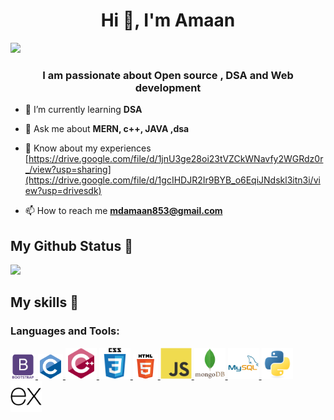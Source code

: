 <h1 align="center">Hi 👋, I'm Amaan</h1>
<p align='left'><img src='https://visitor-badge.laobi.icu/badge?page_id=mdamaan853'></p>
<h3 align="center">I am passionate about Open source , DSA and  Web development</h3>

- 🌱 I’m currently learning **DSA**

- 💬 Ask me about **MERN, c++, JAVA ,dsa**

- 📄 Know about my experiences [https://drive.google.com/file/d/1jnU3ge28oi23tVZCkWNavfy2WGRdz0r_/view?usp=sharing](https://drive.google.com/file/d/1gcIHDJR2Ir9BYB_o6EqiJNdskl3itn3i/view?usp=drivesdk)

- 📫 How to reach me **mdamaan853@gmail.com**


## My Github Status 🦸

![](https://github-readme-stats.vercel.app/api?username=mdamaan853&show_icons=true&bg_color=45,fc00ff,00dbde&title_color=fff&text_color=fff)

## My skills 🚀


<h3 align="left">Languages and Tools:</h3>
<p align="left"> <a href="https://getbootstrap.com" target="_blank"> <img src="https://raw.githubusercontent.com/devicons/devicon/master/icons/bootstrap/bootstrap-plain-wordmark.svg" alt="bootstrap" width="40" height="40"/> </a> <a href="https://www.cprogramming.com/" target="_blank"> <img src="https://raw.githubusercontent.com/devicons/devicon/master/icons/c/c-original.svg" alt="c" width="40" height="40"/> </a> <a href="https://www.w3schools.com/cpp/" target="_blank"> <img src="https://raw.githubusercontent.com/devicons/devicon/master/icons/cplusplus/cplusplus-original.svg" alt="cplusplus" width="50" height="50"/> </a> <a href="https://www.w3schools.com/css/" target="_blank"> <img src="https://raw.githubusercontent.com/devicons/devicon/master/icons/css3/css3-original-wordmark.svg" alt="css3" width="50" height="50"/> </a> <a href="https://www.w3.org/html/" target="_blank"> <img src="https://raw.githubusercontent.com/devicons/devicon/master/icons/html5/html5-original-wordmark.svg" alt="html5" width="40" height="40"/> </a> <a href="https://developer.mozilla.org/en-US/docs/Web/JavaScript" target="_blank"> <img src="https://raw.githubusercontent.com/devicons/devicon/master/icons/javascript/javascript-original.svg" alt="javascript" width="50" height="50"/> </a> <a href="https://www.mongodb.com/" target="_blank"> <img src="https://raw.githubusercontent.com/devicons/devicon/master/icons/mongodb/mongodb-original-wordmark.svg" alt="mongodb" width="50" height="50"/> </a> <a href="https://www.mysql.com/" target="_blank"> <img src="https://raw.githubusercontent.com/devicons/devicon/master/icons/mysql/mysql-original-wordmark.svg" alt="mysql" width="50" height="50"/> </a> </a> <a href="https://www.python.org" target="_blank"> <img src="https://raw.githubusercontent.com/devicons/devicon/master/icons/python/python-original.svg" alt="python" width="50" height="50"/> </a>
<a href="https://expressjs.com/" target="_blank"> <img src="https://raw.githubusercontent.com/devicons/devicon/master/icons/express/express-original.svg" alt="Express" width="50" height="50" style="background-color=white"/> </a></p>
